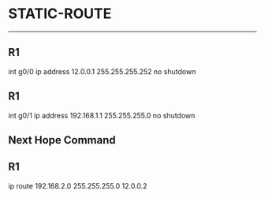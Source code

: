 # STATIC-ROUTE
-------------------------------
R1
----
int g0/0
ip address 12.0.0.1 255.255.255.252
no shutdown 

R1
----
int g0/1
ip address 192.168.1.1 255.255.255.0
no shutdown 

Next Hope Command
------------------
R1
-----
ip route 192.168.2.0 255.255.255.0 12.0.0.2
